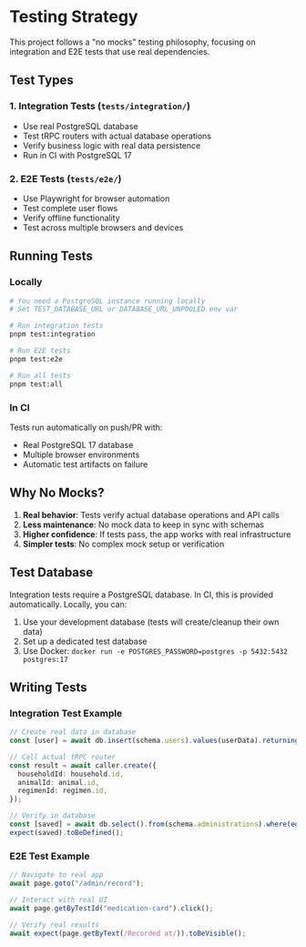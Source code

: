 # Testing Strategy

This project follows a "no mocks" testing philosophy, focusing on integration and E2E tests that use real dependencies.

## Test Types

### 1. Integration Tests (`tests/integration/`)
- Use real PostgreSQL database
- Test tRPC routers with actual database operations
- Verify business logic with real data persistence
- Run in CI with PostgreSQL 17

### 2. E2E Tests (`tests/e2e/`)
- Use Playwright for browser automation
- Test complete user flows
- Verify offline functionality
- Test across multiple browsers and devices

## Running Tests

### Locally
```bash
# You need a PostgreSQL instance running locally
# Set TEST_DATABASE_URL or DATABASE_URL_UNPOOLED env var

# Run integration tests
pnpm test:integration

# Run E2E tests
pnpm test:e2e

# Run all tests
pnpm test:all
```

### In CI
Tests run automatically on push/PR with:
- Real PostgreSQL 17 database
- Multiple browser environments
- Automatic test artifacts on failure

## Why No Mocks?

1. **Real behavior**: Tests verify actual database operations and API calls
2. **Less maintenance**: No mock data to keep in sync with schemas
3. **Higher confidence**: If tests pass, the app works with real infrastructure
4. **Simpler tests**: No complex mock setup or verification

## Test Database

Integration tests require a PostgreSQL database. In CI, this is provided automatically. Locally, you can:

1. Use your development database (tests will create/cleanup their own data)
2. Set up a dedicated test database
3. Use Docker: `docker run -e POSTGRES_PASSWORD=postgres -p 5432:5432 postgres:17`

## Writing Tests

### Integration Test Example
```typescript
// Create real data in database
const [user] = await db.insert(schema.users).values(userData).returning();

// Call actual tRPC router
const result = await caller.create({
  householdId: household.id,
  animalId: animal.id,
  regimenId: regimen.id,
});

// Verify in database
const [saved] = await db.select().from(schema.administrations).where(eq(schema.administrations.id, result.id));
expect(saved).toBeDefined();
```

### E2E Test Example
```typescript
// Navigate to real app
await page.goto("/admin/record");

// Interact with real UI
await page.getByTestId("medication-card").click();

// Verify real results
await expect(page.getByText(/Recorded at/)).toBeVisible();
```